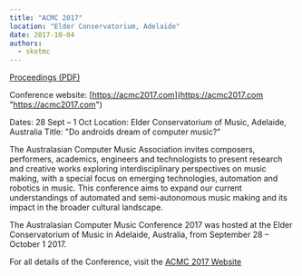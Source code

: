 ```yaml
---
title: "ACMC 2017"
location: "Elder Conservatorium, Adelaide"
date: 2017-10-04
authors: 
  - skotmc
---
```


[Proceedings (PDF)](/proceedings/ACMC2017-proceedings.pdf)

Conference website: [https://acmc2017.com](https://acmc2017.com "https://acmc2017.com")

Dates: 28 Sept – 1 Oct Location: Elder Conservatorium of Music, Adelaide, Australia Title: "Do androids dream of computer music?"

The Australasian Computer Music Association invites composers, performers, academics, engineers and technologists to present research and creative works exploring interdisciplinary perspectives on music making, with a special focus on emerging technologies, automation and robotics in music. This conference aims to expand our current understandings of automated and semi-autonomous music making and its impact in the broader cultural landscape.

The Australasian Computer Music Conference 2017 was hosted at the Elder Conservatorium of Music in Adelaide, Australia, from September 28 – October 1 2017.

For all details of the Conference, visit the [ACMC 2017 Website](https://acmc2017.com "ACMC 2017 Website")


